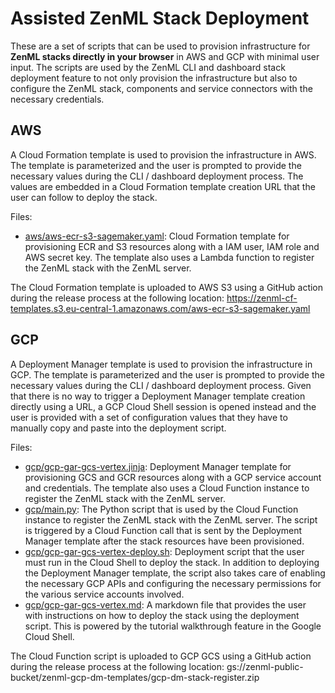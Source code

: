 # Assisted ZenML Stack Deployment

These are a set of scripts that can be used to provision infrastructure for **ZenML stacks directly in your browser** in AWS and GCP with minimal user input. The scripts are used by the ZenML CLI and dashboard stack deployment feature to not only provision the infrastructure but also to configure the ZenML stack, components and service connectors with the necessary credentials.

## AWS

A Cloud Formation template is used to provision the infrastructure in AWS. The template is parameterized and the user is prompted to provide the necessary values during the CLI / dashboard deployment process. The values are embedded in a Cloud Formation template creation URL that the user can follow to deploy the stack.

Files:

* [aws/aws-ecr-s3-sagemaker.yaml](aws/aws-ecr-s3-sagemaker.yaml): Cloud Formation template for provisioning ECR and S3 resources along with a IAM user, IAM role and AWS secret key. The template also uses a Lambda function to register the ZenML stack with the ZenML server.

The Cloud Formation template is uploaded to AWS S3 using a GitHub action during the release process at the following location: https://zenml-cf-templates.s3.eu-central-1.amazonaws.com/aws-ecr-s3-sagemaker.yaml

## GCP

A Deployment Manager template is used to provision the infrastructure in GCP. The template is parameterized and the user is prompted to provide the necessary values during the CLI / dashboard deployment process. Given that there is no way to trigger a Deployment Manager template creation directly using a URL, a GCP Cloud Shell session is opened instead and the user is provided with a set of configuration values that they have to manually copy and paste into the deployment script.

Files:

* [gcp/gcp-gar-gcs-vertex.jinja](gcp/gcp-gar-gcs-vertex.jinja): Deployment Manager template for provisioning GCS and GCR resources along with a GCP service account and credentials. The template also uses a Cloud Function instance to register the ZenML stack with the ZenML server.
* [gcp/main.py](gcp/main.py): The Python script that is used by the Cloud Function instance to register the ZenML stack with the ZenML server. The script is triggered by a Cloud Function call that is sent by the Deployment Manager template after the stack resources have been provisioned.
* [gcp/gcp-gar-gcs-vertex-deploy.sh](gcp/gcp-gar-gcs-vertex-deploy.sh): Deployment script that the user must run in the Cloud Shell to deploy the stack. In addition to deploying the Deployment Manager template, the script also takes care of enabling the necessary GCP APIs and configuring the necessary permissions for the various service accounts involved.
* [gcp/gcp-gar-gcs-vertex.md](gcp/gcp-gar-gcs-vertex.md): A markdown file that provides the user with instructions on how to deploy the stack using the deployment script. This is powered by the tutorial walkthrough feature in the Google Cloud Shell.

The Cloud Function script is uploaded to GCP GCS using a GitHub action during the release process at the following location: gs://zenml-public-bucket/zenml-gcp-dm-templates/gcp-dm-stack-register.zip
